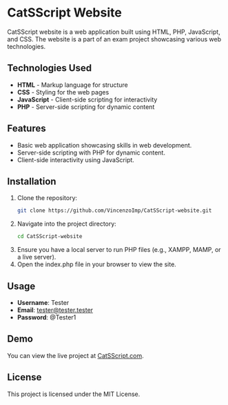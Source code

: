 # CatSScript Website

CatSScript website is a web application built using HTML, PHP, JavaScript, and CSS. The website is a part of an exam project showcasing various web technologies.

## Technologies Used
- **HTML** - Markup language for structure
- **CSS** - Styling for the web pages
- **JavaScript** - Client-side scripting for interactivity
- **PHP** - Server-side scripting for dynamic content

## Features
- Basic web application showcasing skills in web development.
- Server-side scripting with PHP for dynamic content.
- Client-side interactivity using JavaScript.

## Installation
1. Clone the repository:
   ```bash
   git clone https://github.com/VincenzoImp/CatSScript-website.git
   ```
2. Navigate into the project directory:
   ```bash
   cd CatSScript-website
   ```
3. Ensure you have a local server to run PHP files (e.g., XAMPP, MAMP, or a live server).
4. Open the index.php file in your browser to view the site.

## Usage
- **Username**: Tester
- **Email**: tester@tester.tester
- **Password**: @Tester1

## Demo
You can view the live project at [CatSScript.com](https://catsscript.com).

## License
This project is licensed under the MIT License.
